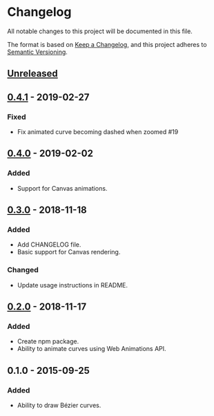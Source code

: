 # Changelog
All notable changes to this project will be documented in this file.

The format is based on [Keep a Changelog](https://keepachangelog.com/en/1.0.0/),
and this project adheres to [Semantic Versioning](https://semver.org/spec/v2.0.0.html).

## [Unreleased]

## [0.4.1] - 2019-02-27
### Fixed
- Fix animated curve becoming dashed when zoomed #19

## [0.4.0] - 2019-02-02
### Added
- Support for Canvas animations.

## [0.3.0] - 2018-11-18
### Added
- Add CHANGELOG file.
- Basic support for Canvas rendering.

### Changed
- Update usage instructions in README.

## [0.2.0] - 2018-11-17
### Added
- Create npm package.
- Ability to animate curves using Web Animations API.

## 0.1.0 - 2015-09-25
### Added
- Ability to draw Bézier curves.

[Unreleased]: https://github.com/elfalem/Leaflet.curve/compare/v0.4.1...HEAD
[0.4.1]: https://github.com/elfalem/Leaflet.curve/compare/v0.4.0...v0.4.1
[0.4.0]: https://github.com/elfalem/Leaflet.curve/compare/v0.3.0...v0.4.0
[0.3.0]: https://github.com/elfalem/Leaflet.curve/compare/v0.2.0...v0.3.0
[0.2.0]: https://github.com/elfalem/Leaflet.curve/compare/v0.1.0...v0.2.0
